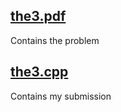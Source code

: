 ## [the3.pdf](https://github.com/e-hengirmen/METU/blob/master/CENG140/the3/the3.pdf)
Contains the problem
## [the3.cpp](https://github.com/e-hengirmen/METU/blob/master/CENG140/the3/the3.cpp)
Contains my submission
